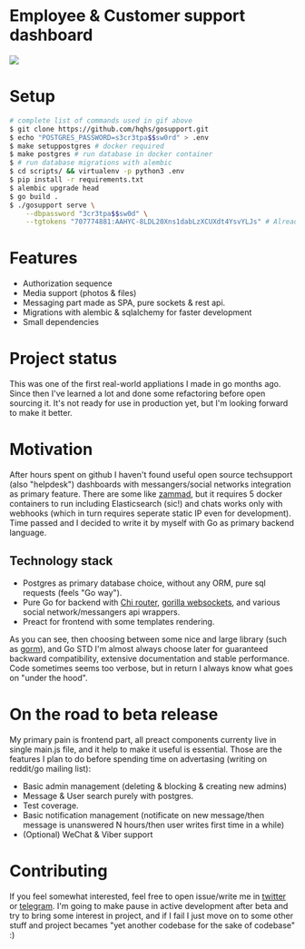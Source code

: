 Employee & Customer support dashboard
===

![](.examples/better_example.gif)

# Setup

``` sh
# complete list of commands used in gif above
$ git clone https://github.com/hqhs/gosupport.git
$ echo "POSTGRES_PASSWORD=s3cr3tpa$$sw0rd" > .env
$ make setuppostgres # docker required
$ make postgres # run database in docker container 
$ # run database migrations with alembic
$ cd scripts/ && virtualenv -p python3 .env
$ pip install -r requirements.txt
$ alembic upgrade head
$ go build .
$ ./gosupport serve \
    --dbpassword "3cr3tpa$$sw0d" \
    --tgtokens "707774881:AAHYC-8LDL20Xns1dabLzXCUXdt4YsvYLJs" # Already revoked, don't panic!
```

# Features

- Authorization sequence
- Media support (photos & files)
- Messaging part made as SPA, pure sockets & rest api. 
- Migrations with alembic & sqlalchemy for faster development
- Small dependencies 

# Project status

This was one of the first real-world appliations I made in go months ago. Since
then I've learned a lot and done some refactoring before open sourcing it. It's 
not ready for use in production yet, but I'm looking forward to make it better.

# Motivation

After hours spent on github I haven't found useful open source techsupport (also
"helpdesk") dashboards with messangers/social networks integration as primary
feature. There are some like [zammad](https://github.com/zammad/zammad), but it
requires 5 docker containers to run including Elasticsearch (sic!) and chats
works only with webhooks (which in turn requires seperate static IP even for
development). Time passed and I decided to write it by myself with Go as primary 
backend language.

## Technology stack

- Postgres as primary database choice, without any ORM, pure sql requests (feels
  "Go way").
- Pure Go for backend with [Chi router](https://github.com/go-chi/chi), [gorilla
  websockets](https://github.com/gorilla/websocket), and various social
  network/messangers api wrappers. 
- Preact for frontend with some templates rendering.

As you can see, then choosing between some nice and large library (such as
[gorm](https://github.com/jinzhu/gorm)), and Go STD I'm almost always choose
later for guaranteed backward compatibility, extensive documentation and stable
performance. Code sometimes seems too verbose, but in return I always know what 
goes on "under the hood".

# On the road to beta release

My primary pain is frontend part, all preact components currenty live in single
main.js file, and it help to make it useful is essential. Those are the features 
I plan to do before spending time on advertasing (writing on reddit/go mailing list):
- Basic admin management (deleting & blocking & creating new admins)
- Message & User search purely with postgres.
- Test coverage.
- Basic notification management (notificate on new message/then message is
  unanswered N hours/then user writes first time in a while)
- (Optional) WeChat & Viber support

# Contributing

If you feel somewhat interested, feel free to open issue/write me in
[twitter](https://twitter.com/hqhqhs) or [telegram](http://t.me/hqhqhs). I'm
going to make pause in active development after beta and try to bring some
interest in project, and if I fail I just move on to some other stuff and
project becames "yet another codebase for the sake of codebase" :) 
